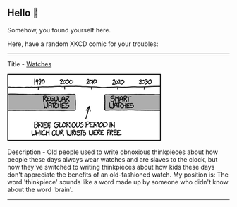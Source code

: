 ## Hello 👀

Somehow, you found yourself here.

Here, have a random XKCD comic for your troubles:

-----------------------------------

Title - [Watches](https://xkcd.com/1420)

![Watches](./random_comic.png)

Description - Old people used to write obnoxious thinkpieces about how people these days always wear watches and are slaves to the clock, but now they've switched to writing thinkpieces about how kids these days don't appreciate the benefits of an old-fashioned watch. My position is: The word 'thinkpiece' sounds like a word made up by someone who didn't know about the word 'brain'.

-----------------------------------